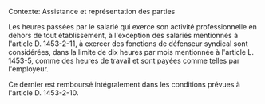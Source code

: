 Contexte: Assistance et représentation des parties

Les heures passées par le salarié qui exerce son activité professionnelle en dehors de tout établissement, à l'exception des salariés mentionnés à l'article D. 1453-2-11, à exercer des fonctions de défenseur syndical sont considérées, dans la limite de dix heures par mois mentionnée à l'article L. 1453-5, comme des heures de travail et sont payées comme telles par l'employeur.

Ce dernier est remboursé intégralement dans les conditions prévues à l'article D. 1453-2-10.
